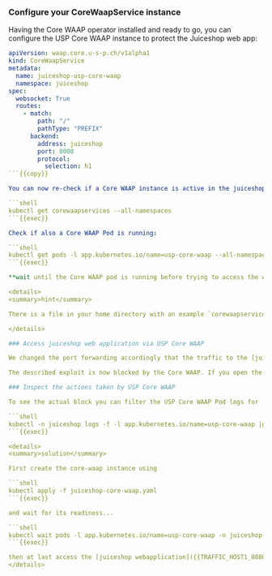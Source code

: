 ### Configure your CoreWaapService instance

Having the Core WAAP operator installed and ready to go, you can configure the USP Core WAAP instance to protect the Juiceshop web app:

```yaml
apiVersion: waap.core.u-s-p.ch/v1alpha1
kind: CoreWaapService
metadata:
  name: juiceshop-usp-core-waap
  namespace: juiceshop
spec:
  websocket: True
  routes:
    - match:
        path: "/"
        pathType: "PREFIX"
      backend:
        address: juiceshop
        port: 8000
        protocol:
          selection: h1
```{{copy}}

You can now re-check if a Core WAAP instance is active in the juiceshop namespace:

```shell
kubectl get corewaapservices --all-namespaces
```{{exec}}

Check if also a Core WAAP Pod is running:

```shell
kubectl get pods -l app.kubernetes.io/name=usp-core-waap --all-namespaces
```{{exec}}

**wait until the Core WAAP pod is running before trying to access the webapplication in the next step (otherwise you'll get a HTTP 503 response)**

<details>
<summary>hint</summary>

There is a file in your home directory with an example `corewaapservice` definition ready to be applied using `kubectl apply -f` ...

</details>

### Access juiceshop web application via USP Core WAAP

We changed the port forwarding accordingly that the traffic to the [juiceshop webapplication]({{TRAFFIC_HOST1_8080}}) is now routed **via USP Core WAAP**. Try if you still can exploit the vulnerability in the login dialog using the previous SQL-injection (remember email `' OR true;` and any password except empty)...

The described exploit is now blocked by the Core WAAP. If you open the browser developer tool, you can see that the login request is answered with the response status 403.

### Inspect the actions taken by USP Core WAAP

To see the actual block you can filter the USP Core WAAP Pod logs for 'APPLICATION-ATTACK-SQLI' (refer to the [OWASP Core Ruleset documentation](https://coreruleset.org/docs/rules/rules/)) while you are trying to login using the mentioned SQL-injection

```shell
kubectl -n juiceshop logs -f -l app.kubernetes.io/name=usp-core-waap |grep APPLICATION-ATTACK-SQLI
```{{exec}}

<details>
<summary>solution</summary>

First create the core-waap instance using

```shell
kubectl apply -f juiceshop-core-waap.yaml
```{{exec}}

and wait for its readiness...

```shell
kubectl wait pods -l app.kubernetes.io/name=usp-core-waap -n juiceshop --for='condition=Ready'
```{{exec}}

then at last access the [juiceshop webapplication]({{TRAFFIC_HOST1_8080}}) again and try to exploit the SQL-injection vulnerability again
</details>
